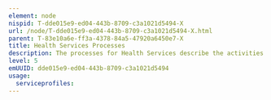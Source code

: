 ```yaml
---
element: node
nispid: T-dde015e9-ed04-443b-8709-c3a1021d5494-X
url: /node/T-dde015e9-ed04-443b-8709-c3a1021d5494-X.html
parent: T-83e10a6e-ff3a-4378-84a5-47920a6450e7-X
title: Health Services Processes
description: The processes for Health Services describe the activities to ensure that the organization has robust health policy and services in place to enable delivery of routine (non-operational) functions.
level: 5
emUUID: dde015e9-ed04-443b-8709-c3a1021d5494
usage:
  serviceprofiles:
---
```

